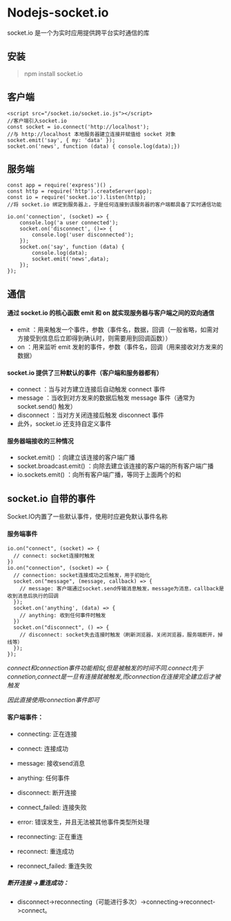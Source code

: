 # Nodejs-socket.io
socket.io 是一个为实时应用提供跨平台实时通信的库

## 安装
> npm install socket.io

## 客户端
```
<script src="/socket.io/socket.io.js"></script>   
//客户端引入socket.io
const socket = io.connect('http://localhost');
//与 http://localhost 本地服务器建立连接并赋值给 socket 对象
socket.emit('say', { my: 'data' }); 
socket.on('news', function (data) { console.log(data);})
```
## 服务端
```
const app = require('express')() , 
const http = require('http').createServer(app);
const io = require('socket.io').listen(http);
//将 socket.io 绑定到服务器上，于是任何连接到该服务器的客户端都具备了实时通信功能

io.on('connection', (socket) => {
    console.log('a user connected');
    socket.on('disconnect', ()=> {
        console.log('user disconnected');
    });
    socket.on('say', function (data) { 
        console.log(data);
        socket.emit('news',data);
    });
});
```
## 通信
#### 通过 socket.io 的核心函数 emit 和 on 就实现服务器与客户端之间的双向通信
- emit ：用来触发一个事件，参数（事件名，数据，回调（一般省略，如需对方接受到信息后立即得到确认时，则需要用到回调函数））
- on ：用来监听 emit 发射的事件，参数（事件名，回调（用来接收对方发来的数据）

#### socket.io 提供了三种默认的事件（客户端和服务器都有）
- connect ：当与对方建立连接后自动触发 connect 事件
- message ：当收到对方发来的数据后触发 message 事件（通常为 socket.send() 触发）
- disconnect ：当对方关闭连接后触发 disconnect 事件 
- 此外，socket.io 还支持自定义事件

#### 服务器端接收的三种情况
- socket.emit() ：向建立该连接的客户端广播
- socket.broadcast.emit() ：向除去建立该连接的客户端的所有客户端广播
- io.sockets.emit() ：向所有客户端广播，等同于上面两个的和

## socket.io 自带的事件
Socket.IO内置了一些默认事件，使用时应避免默认事件名称
#### 服务端事件
```
io.on("connect", (socket) => {
  // connect: socket连接时触发
})
io.on("connection", (socket) => {
  // connection: socket连接成功之后触发，用于初始化
  socket.on("message", (message, callback) => {
    // message: 客户端通过socket.send传输消息触发，message为消息，callback是收到消息后执行的回调
  });
  socket.on('anything', (data) => {
    // anything: 收到任何事件时触发
  })
  socket.on("disconnect", () => {
    // disconnect: socket失去连接时触发（刷新浏览器，关闭浏览器，服务端断开，掉线等）
  });
});
```
*connect和connection事件功能相似,但是被触发的时间不同.connect先于connetion,connect是一旦有连接就被触发,而connection在连接完全建立后才被触发*

*因此直接使用connection事件即可*

#### 客户端事件：
- connecting: 正在连接
- connect: 连接成功
- message: 接收send消息
- anything: 任何事件
- disconnect: 断开连接
- connect_failed: 连接失败
- error: 错误发生，并且无法被其他事件类型所处理

- reconnecting: 正在重连
- reconnect: 重连成功
- reconnect_failed: 重连失败

##### 断开连接 ->重连成功：
* disconnect->reconnecting（可能进行多次）->connecting->reconnect->connect。
